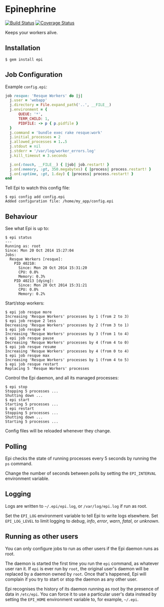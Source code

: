 # Epinephrine

[![Build Status](https://travis-ci.org/hx/epi.svg?branch=develop)](https://travis-ci.org/hx/epi)
[![Coverage Status](https://img.shields.io/coveralls/hx/epi/develop.svg)](https://coveralls.io/r/hx/epi?branch=develop)

Keeps your workers alive.

## Installation

```
$ gem install epi
```

## Job Configuration

Example `config.epi`:

```ruby
job resque: 'Resque Workers' do |j|
  j.user = 'webapp'
  j.directory = File.expand_path('..', __FILE__)
  j.environment = {
      QUEUE: '*',
      TERM_CHILD: 1,
      PIDFILE: -> p { p.pidfile }
  }
  j.command = 'bundle exec rake resque:work'
  j.initial_processes = 2
  j.allowed_processes = 1..5
  j.stdout = nil
  j.stderr = '/var/log/worker_errors.log'
  j.kill_timeout = 3.seconds

  j.on(:touch, __FILE__) { |job| job.restart! }
  j.on(:memory, :gt, 350.megabytes) { |process| process.restart! }
  j.on(:uptime, :gt, 1.day) { |process| process.restart! }
end
```

Tell Epi to watch this config file:

```
$ epi config add config.epi
Added configuration file: /home/my_app/config.epi
```

## Behaviour

See what Epi is up to:

```
$ epi status
---
Running as: root
Since: Mon 20 Oct 2014 15:27:04
Jobs:
  Resque Workers [resque]:
    PID 40210:
      Since: Mon 20 Oct 2014 15:31:20
      CPU: 0.0%
      Memory: 0.3%
    PID 40213 [dying]:
      Since: Mon 20 Oct 2014 15:31:21
      CPU: 0.0%
      Memory: 0.2%  
```

Start/stop workers:

```
$ epi job resque more
Increasing 'Resque Workers' processes by 1 (from 2 to 3)
$ epi job resque 2 less
Decreasing 'Resque Workers' processes by 2 (from 3 to 1)
$ epi job resque 4
Increasing 'Resque Workers' processes by 3 (from 1 to 4)
$ epi job resque pause
Decreasing 'Resque Workers' processes by 4 (from 4 to 0)
$ epi job resque resume
Increasing 'Resque Workers' processes by 4 (from 0 to 4)
$ epi job resque max
Increasing 'Resque Workers' processes by 1 (from 4 to 5)
$ epi job resque restart
Replacing 5 'Resque Workers' processes
```

Control the Epi daemon, and all its managed processes:

```
$ epi stop
Stopping 5 processes ...
Shutting down ...
$ epi start
Starting 5 processes ...
$ epi restart
Stopping 5 processes ...
Shutting down ...
Starting 5 processes ...
```

Config files will be reloaded whenever they change.

## Polling

Epi checks the state of running processes every 5 seconds by running the `ps` command.

Change the number of seconds between polls by setting the `EPI_INTERVAL` environment variable.

## Logging

Logs are written to `~/.epi/epi.log`, or `/var/log/epi.log` if run as root.

Set the `EPI_LOG` environment variable to tell Epi to write logs elsewhere. Set `EPI_LOG_LEVEL` to limit logging to *debug*, *info*, *error*, *warn*, *fatal*, or *unknown*.

## Running as other users

You can only configure jobs to run as other users if the Epi daemon runs as root.

The daemon is started the first time you run the `epi` command, as whatever user ran it. If `epi` is ever run by `root`, the original user's daemon will be replaced by a daemon owned by `root`. Once that's happened, Epi will complain if you try to start or stop the daemon as any other user.

Epi recognises the history of its daemon running as root by the presence of data in `/etc/epi`. You can force it to use a particular user's data instead by setting the `EPI_HOME` environment variable to, for example, `~/.epi`.
